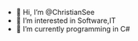 - 👋 Hi, I’m @ChristianSee
- 👀 I’m interested in Software,IT
- 🌱 I’m currently programming in C#


<!---
ChristianSee/ChristianSee is a ✨ special ✨ repository because its `README.md` (this file) appears on your GitHub profile.
You can click the Preview link to take a look at your changes.
--->
